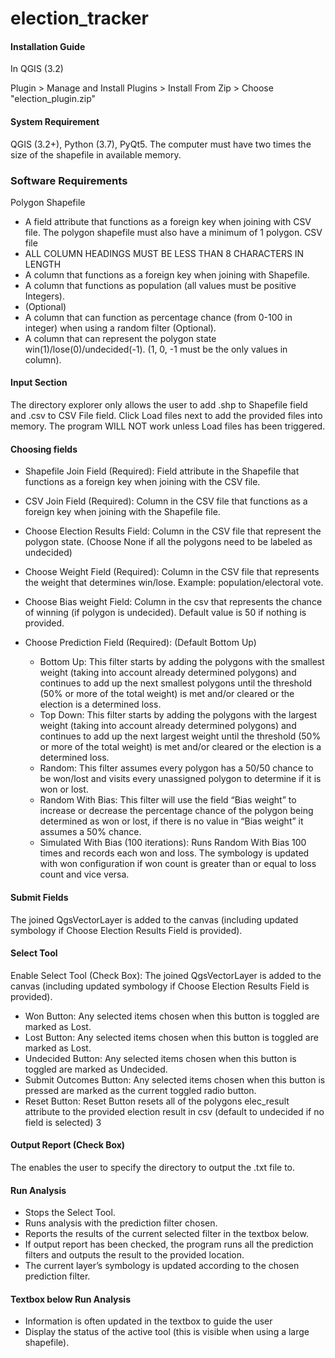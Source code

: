 # election_tracker
#### Installation Guide

In QGIS (3.2)

Plugin > Manage and Install Plugins > Install From Zip > Choose "election_plugin.zip"

#### System Requirement
QGIS (3.2+), Python (3.7), PyQt5. The computer must have two times the size of the shapefile in available memory.

### Software Requirements
Polygon Shapefile

* A field attribute that functions as a foreign key when joining with CSV file. The polygon shapefile must also have a minimum of 1 polygon.
CSV file
* ALL COLUMN HEADINGS MUST BE LESS THAN 8 CHARACTERS IN LENGTH
* A column that functions as a foreign key when joining with Shapefile.
* A column that functions as population (all values must be positive Integers).
* (Optional)
* A column that can function as percentage chance (from 0-100 in integer) when using a random filter (Optional).
* A column that can represent the polygon state win(1)/lose(0)/undecided(-1). (1, 0, -1 must be the only values in column).

#### Input Section
The directory explorer only allows the user to add .shp to Shapefile field and .csv to CSV File field. Click Load files next to add the provided files into memory. The program WILL NOT work unless Load files has been triggered.

#### Choosing fields
* Shapefile Join Field (Required): Field attribute in the Shapefile that functions as a foreign key when joining with the CSV file.

* CSV Join Field (Required): Column in the CSV file that functions as a foreign key when joining with the Shapefile file.

* Choose Election Results Field: Column in the CSV file that represent the polygon state. (Choose None if all the polygons need to be labeled as undecided)

* Choose Weight Field (Required): Column in the CSV file that represents the weight that determines win/lose. Example: population/electoral vote.
* Choose Bias weight Field: Column in the csv that represents the chance of winning (if polygon is undecided). Default value is 50 if nothing is provided.
* Choose Prediction Field (Required): (Default Bottom Up)
  * Bottom Up: This filter starts by adding the polygons with the smallest weight (taking into account already determined polygons) and continues to add up the next smallest polygons until the threshold (50% or more of the total weight) is met and/or cleared or the election is a determined loss.
  * Top Down: This filter starts by adding the polygons with the largest weight (taking into account already determined polygons) and continues to add up the next largest weight until the threshold (50% or more of the total weight) is met and/or cleared or the election is a determined loss.
  * Random: This filter assumes every polygon has a 50/50 chance to be won/lost and visits every unassigned polygon to determine if it is won or lost.
  * Random With Bias: This filter will use the field “Bias weight” to increase or decrease the percentage chance of the polygon being determined as won or lost, if there is no value in “Bias weight” it assumes a 50% chance.
  * Simulated With Bias (100 iterations): Runs Random With Bias 100 times and records each won and loss. The symbology is updated with won configuration if won count is greater than or equal to loss count and vice versa.
  
#### Submit Fields

The joined QgsVectorLayer is added to the canvas (including updated symbology if Choose Election Results Field is provided).

#### Select Tool
Enable Select Tool (Check Box): The joined QgsVectorLayer is added to the canvas (including updated symbology if Choose Election Results Field is provided).
* Won Button: Any selected items chosen when this button is toggled are marked as Lost.
* Lost Button: Any selected items chosen when this button is toggled are marked as Lost.
* Undecided Button: Any selected items chosen when this button is toggled are marked as Undecided.
* Submit Outcomes Button: Any selected items chosen when this button is pressed are marked as the current toggled radio button.
* Reset Button: Reset Button resets all of the polygons elec_result attribute to the provided election result in csv (default to undecided if no field is selected)
3

#### Output Report (Check Box)

The enables the user to specify the directory to output the .txt file to.

#### Run Analysis
* Stops the Select Tool.
* Runs analysis with the prediction filter chosen.
* Reports the results of the current selected filter in the textbox below.
* If output report has been checked, the program runs all the prediction filters and outputs the result to the provided location.
* The current layer’s symbology is updated according to the chosen prediction filter.

#### Textbox below Run Analysis
* Information is often updated in the textbox to guide the user
* Display the status of the active tool (this is visible when using a large shapefile).
